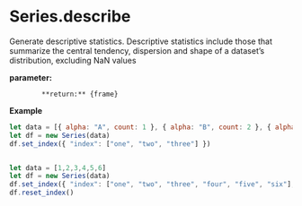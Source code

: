 # Series.describe



Generate descriptive statistics. Descriptive statistics include those that summarize the central tendency, dispersion and shape of a dataset’s distribution, excluding NaN values



**parameter:** 

            **return:** {frame}

**Example**

```javascript
let data = [{ alpha: "A", count: 1 }, { alpha: "B", count: 2 }, { alpha: "C", count: 3 }]
let df = new Series(data)
df.set_index({ "index": ["one", "two", "three"] })


let data = [1,2,3,4,5,6]
let df = new Series(data)
df.set_index({ "index": ["one", "two", "three", "four", "five", "six"], "inplace": true })
df.reset_index()
```

